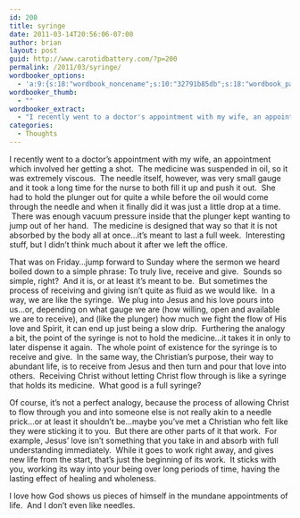 ```yaml
---
id: 200
title: syringe
date: 2011-03-14T20:56:06-07:00
author: brian
layout: post
guid: http://www.carotidbattery.com/?p=200
permalink: /2011/03/syringe/
wordbooker_options:
  - 'a:9:{s:18:"wordbook_noncename";s:10:"32791b85db";s:18:"wordbook_page_post";s:4:"-100";s:18:"wordbook_orandpage";s:1:"2";s:23:"wordbook_default_author";s:1:"2";s:23:"wordbook_extract_length";s:3:"256";s:19:"wordbook_actionlink";s:3:"300";s:18:"wordbook_attribute";s:31:"Posted a new post on their blog";s:29:"wordbooker_status_update_text";s:35:": New blog post :  %title% - %link%";s:20:"wordbook_comment_get";s:2:"on";}'
wordbooker_thumb:
  - ""
wordbooker_extract:
  - "I recently went to a doctor's appointment with my wife, an appointment which involved her getting a shot.  The medicine was suspended in oil, so it was extremely viscous.  The needle itself, however, was very small gauge and it took a long time for the ..."
categories:
  - Thoughts
---
```

I recently went to a doctor&#8217;s appointment with my wife, an appointment which involved her getting a shot.  The medicine was suspended in oil, so it was extremely viscous.  The needle itself, however, was very small gauge and it took a long time for the nurse to both fill it up and push it out.  She had to hold the plunger out for quite a while before the oil would come through the needle and when it finally did it was just a little drop at a time.  There was enough vacuum pressure inside that the plunger kept wanting to jump out of her hand.  The medicine is designed that way so that it is not absorbed by the body all at once&#8230;it&#8217;s meant to last a full week.  Interesting stuff, but I didn&#8217;t think much about it after we left the office.

That was on Friday&#8230;jump forward to Sunday where the sermon we heard boiled down to a simple phrase: To truly live, receive and give.  Sounds so simple, right?  And it is, or at least it&#8217;s meant to be.  But sometimes the process of receiving and giving isn&#8217;t quite as fluid as we would like.  In a way, we are like the syringe.  We plug into Jesus and his love pours into us&#8230;or, depending on what gauge we are (how willing, open and available we are to receive), and (like the plunger) how much we fight the flow of His love and Spirit, it can end up just being a slow drip.  Furthering the analogy a bit, the point of the syringe is not to hold the medicine&#8230;it takes it in only to later dispense it again.  The whole point of existence for the syringe is to receive and give.  In the same way, the Christian&#8217;s purpose, their way to abundant life, is to receive from Jesus and then turn and pour that love into others.  Receiving Christ without letting Christ flow through is like a syringe that holds its medicine.  What good is a full syringe?

Of course, it&#8217;s not a perfect analogy, because the process of allowing Christ to flow through you and into someone else is not really akin to a needle prick&#8230;or at least it shouldn&#8217;t be&#8230;maybe you&#8217;ve met a Christian who felt like they were sticking it to you.  But there are other parts of it that work.  For example, Jesus&#8217; love isn&#8217;t something that you take in and absorb with full understanding immediately.  While it goes to work right away, and gives new life from the start, that&#8217;s just the beginning of its work.  It sticks with you, working its way into your being over long periods of time, having the lasting effect of healing and wholeness.

I love how God shows us pieces of himself in the mundane appointments of life.  And I don&#8217;t even like needles.